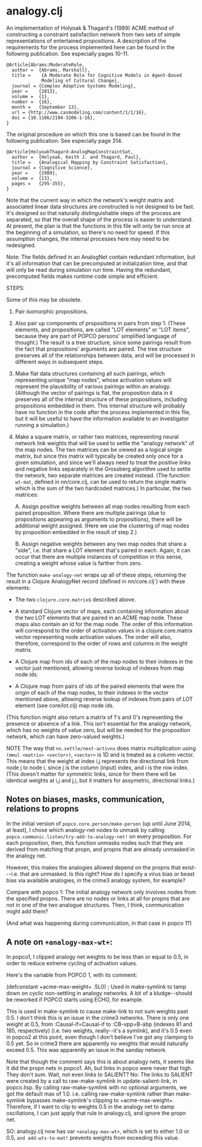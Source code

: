 analogy.clj
=======

An implementation of Holyoak & Thagard's (1989) ACME method
of constructing a constraint satisfaction network from two sets
of simple representations of entertained propositions.
A description of the requirements for the process implemented
here can be found in the following publication.  See especially
pages 10-11.

````
@Article{Abrams:ModerateRole,
  author =	{Abrams, Marshall},
  title =    {A Moderate Role for Cognitive Models in Agent-Based
             Modeling of Cultural Change},
  journal =	{Complex Adaptive Systems Modeling},
  year =	{2013},
  volume =	{1},
  number =	{16},
  month =	{September 13},
  url =	{http://www.casmodeling.com/content/1/1/16},
  doi =	{10.1186/2194-3206-1-16},
}
````

The original procedure on which this one is based can be found in
the following publication.  See especially page 314.

````
@Article{HolyoakThagard:AnalogMapConstraintSat,
  author =	{Holyoak, Keith J. and Thagard, Paul},
  title =	{Analogical Mapping by Constraint Satisfaction},
  journal =	{Cognitive Science},
  year =	{1989},
  volume =	{13},
  pages =	{295-355},
}
````

Note that the current way in which the network's weight matrix and 
associated linear data structures are constructed is not designed
to be fast.  It's designed so that naturally distinguishable steps
of the process are separated, so that the overall shape of the
process is easier to understand.  At present, the plan is that
the functions in this file will only be run once at the beginning
of a simulation, so there's no need for speed.  If this assumption
changes, the internal processes here may need to be redesigned.

Note: The fields defined in an AnalogNet contain redundant information,
but it's all information that can be precomputed at initialization time,
and that will only be read during simulation run time.  Having the
redundant, precomputed fields makes runtime code simple and efficient.

STEPS:

Some of this may be obsolete.

1. Pair isomorphic propositions.

2. Also pair up components of propositions in pairs from step 1.
   (These elements, and propositions, are called "LOT elements"
   or "LOT items", because they are part of POPCO persons'
   simplified language of thought.)
   The result is a tree structure, since some pairings result from
   the fact that propositions' arguments are paired.  The tree
   structure preserves all of the relationships between data, and
   will be processed in different ways in subsequent steps.

3. Make flat data structures containing all such pairings, which 
   representing unique "map nodes", whose activation values will 
   represent the plausibility of various pairings within an analogy.
   (Although the vector of pairings is flat, the proposition data
   in it preserves all of the internal structure of these
   propositions, including propositions embedded in them.  This
   internal structure will probably have no function in the code
   after the process implemented in this file, but it will be
   useful to have the information available to an investigator
   running a simulation.)

4. Make a square matrix, or rather two matrices, representing neural
   network link weights that will be used to settle the "analogy
   network" of the map nodes.  The two matrices can be viewed as a
   logical single matrix, but since this matrix will typically be
   created only once for a given simulation, and since we'll always 
   need to treat the positive links and negative links separately
   in the Grossberg algorithm used to settle the network, two separate
   matrices are created instead.  (The function `wt-mat`, defined in
   nn/core.clj, can be used to return the single matrix which is the sum
   of the two hardcoded matrices.)  In particular, the two matrices:

    A. Assign positive weights between all map nodes resulting from
       each paired proposition.  Where there are multiple pairings
       (due to propositions appearing as arguments to propositions),
       there will be additional weight assigned.  (Here we use the
       clustering of map nodes by proposition embedded in the result of 
       step 2.)
    
    B. Assign negative weights between any two map nodes that share
       a "side", i.e. that share a LOT element that's paired in each.  Again,
       it can occur that there are multiple instances of competition in
       this sense, creating a weight whose value is farther from zero.

The function `make-analogy-net` wraps up all of these steps, returning
the result in a Clojure AnalogyNet record (defined in nn/core.clj`) with 
these elements: 

* The two `clojure.core.matrix`s described above.

* A standard Clojure vector of maps, each containing information about
  the two LOT elements that are paired in an ACME map node.  These maps
  also contain an id for the map node.  The order of this information
  will correspond to the order of activation values in a
  clojure.core.matrix vector representing node activation values.  The
  order will also, therefore, correspond to the order of rows and
  columns in the weight matrix.

* A Clojure map from ids of each of the map nodes to their indexes in
  the vector just mentioned, allowing reverse lookup of indexes from
  map node ids.

* A Clojure map from pairs of ids of the paired elements that were the
  origin of each of the map nodes, to their indexes in the vector 
  mentioned above, allowing reverse lookup of indexes from pairs of 
  LOT element (see core/lot.clj) map node ids.

(This function might also return a matrix of 1's and 0's representing
the presence or absence of a link.  This isn't essential for the analogy
network, which has no weights of value zero, but will be needed for
the proposition network, which can have zero-valued weights.)


NOTE The way that `nn.settle/next-activns` does matrix multiplication
using `(mmul <matrix> <vector>)`, `<vector>` is 1D and is treated as a
column vector.  This means that the weight at index i,j represents the
directional link from node j to node i, since j is the column (input)
index, and i is the row index.  (This doesn't matter for symmetric
links, since for them there will be identical weights at i,j and j,i,
but it matters for assymetric, directional links.)

## Notes on biases, masks, communication, relations to propns

In the initial version of `popco.core.person/make-person` (up until
June 2014, at least), I chose which analogy-net nodes to unmask by
calling `popco.communic.listen/try-add-to-analogy-net!` on every
proposition.  For each proposition, then, this function unmasks nodes
such that they are derived from matching that propn, and propns that
are already unmasked in the analogy net.

However, this makes the analogies allowed depend on the propns that
exist---i.e. that are unmasked.  Is this right?  How do I specify a
virus bias or beast bias via available analogies, in the crime3
analogy system, for example?  

Compare with popco 1:  The initial analogy network only involves nodes
from the specified propns.  There are no nodes or links at all for
propns that are not in one of the two analogue structures.  Then, I
think, communication might add them?  

(And what was happening during communication, in that case in popco 1?)

## A note on `+analogy-max-wt+`:

In popco1, I clipped analogy net weights to be less than or equal to 0.5, in order to reduce extreme cycling of activation values.

Here's the variable from POPCO 1, with its comment:

(defconstant +acme-max-weight+ .5L0) ; Used in make-symlink to tamp down on cyclic non-settling in analogy networks.  A bit of a kludge--should be reworked if POPCO starts using ECHO, for example.

This is used in make-symlink to cause make-link to not sum weights past 0.5.
I don't think this is an issue in the crime3 networks.  There is only one weight at 0.5,
from :Causal-if=Causal-if to :CB-vpp=B-abp (indexes 81 and 185, respectively)
(i.e. two weights, really--it's a symlink),
and it's 0.5 even in popco2 at this point, even though I don't believe I've got any
clamping to 0.5 yet.  So in crime3 there are apparently no weights that would naturally
exceed 0.5.  This was apparently an issue in the sanday network.

Note that though the comment says this is about analogy nets, it seems like it did 
the propn nets in popco1.  Ah, but links in popco were never that high.  They
don't sum.  Wait, not even links to SALIENT?  No: The links to SALIENT were
created by a call to raw-make-symlink in update-salient-link, in popco.lisp.
By calling raw-make-symlink with no optional arguments, we got the default
max of 1.0.  i.e. calling raw-make-symlink rather than make-symlink bypasses
make-symlink's clipping to +acme-max-weight+.  Therefore, if I want to clip
to weights 0.5 in the analogy net to damp oscillations, I can just apply
that rule in analogy.clj, and ignore the propn net.

SO: analogy.clj now has var `+analogy-max-wt+`, which is set to either 1.0
or 0.5, `and add-wts-to-mat!` prevents weights from exceeding this value.
